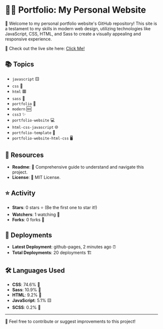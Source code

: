 # 💼💡 Portfolio: My Personal Website

🌟 Welcome to my personal portfolio website's GitHub repository! This site is a testament to my skills in modern web design, utilizing technologies like JavaScript, CSS, HTML, and Sass to create a visually appealing and responsive experience.

🔗 Check out the live site here: [Click Me!](https://Zohaib.software/app)

## 📚 Topics

- `javascript` 🟨
- `css` 🔵
- `html` 🟥
- `sass` 🎨
- `portfolio` 📁
- `modern` 🆕
- `css3` ✨
- `portfolio-website` 💻
- `html-css-javascript` 🌐
- `portfolio-template` 📝
- `portfolio-website-html-css` 🖥️

## 📄 Resources

- **Readme**: 📘 Comprehensive guide to understand and navigate this project.
- **License**: 📜 MIT License.

## ⭐ Activity

- **Stars**: 0 stars ⭐ (Be the first one to star it!)
- **Watchers**: 1 watching 👀
- **Forks**: 0 forks 🍴

## 🚀 Deployments

- **Latest Deployment**: github-pages, 2 minutes ago ⏰
- **Total Deployments**: 20 deployments 🏗️

## 🛠️ Languages Used

- **CSS**: 74.6% 🎨
- **Sass**: 10.9% 👚
- **HTML**: 9.2% 📄
- **JavaScript**: 5.1% 🟨
- **SCSS**: 0.2% 🧵

---

🤝 Feel free to contribute or suggest improvements to this project!

